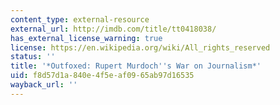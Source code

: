 ```yaml
---
content_type: external-resource
external_url: http://imdb.com/title/tt0418038/
has_external_license_warning: true
license: https://en.wikipedia.org/wiki/All_rights_reserved
status: ''
title: '*Outfoxed: Rupert Murdoch''s War on Journalism*'
uid: f8d57d1a-840e-4f5e-af09-65ab97d16535
wayback_url: ''
---
```

